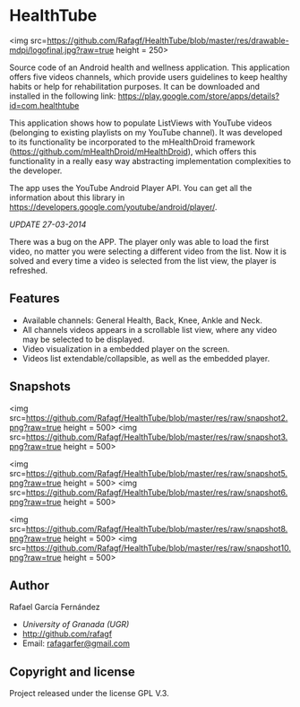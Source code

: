 HealthTube
========================

<img src=https://github.com/Rafagf/HealthTube/blob/master/res/drawable-mdpi/logofinal.jpg?raw=true height = 250>


Source code of an Android health and wellness application. This application offers five videos channels, which provide users guidelines to keep healthy habits or help for rehabilitation purposes. It can be downloaded and installed in the following link: https://play.google.com/store/apps/details?id=com.healthtube

This application shows how to populate ListViews with YouTube videos (belonging to existing playlists on my YouTube channel). It was developed to its functionality be incorporated to the mHealthDroid framework (https://github.com/mHealthDroid/mHealthDroid), which offers this functionality in a really easy way abstracting implementation complexities to the developer. 

The app uses the YouTube Android Player API. You can get all the information about this library in https://developers.google.com/youtube/android/player/.


_UPDATE 27-03-2014_

There was a bug on the APP. The player only was able to load the first video, no matter you were selecting a different video from the list. Now it is solved and every time a video is selected from the list view, the player is refreshed.

## Features

- Available channels: General Health, Back, Knee, Ankle and Neck.
- All channels videos appears in a scrollable list view, where any video may be selected to be displayed.
- Video visualization in a embedded player on the screen.
- Videos list extendable/collapsible, as well as the embedded player.

## Snapshots

<img src=https://github.com/Rafagf/HealthTube/blob/master/res/raw/snapshot2.png?raw=true height = 500>
<img src=https://github.com/Rafagf/HealthTube/blob/master/res/raw/snapshot3.png?raw=true height = 500>

<img src=https://github.com/Rafagf/HealthTube/blob/master/res/raw/snapshot5.png?raw=true height = 500>
<img src=https://github.com/Rafagf/HealthTube/blob/master/res/raw/snapshot6.png?raw=true height = 500>

<img src=https://github.com/Rafagf/HealthTube/blob/master/res/raw/snapshot8.png?raw=true height = 500>
<img src=https://github.com/Rafagf/HealthTube/blob/master/res/raw/snapshot10.png?raw=true height = 500>

## Author

Rafael García Fernández

* _University of Granada (UGR)_
* http://github.com/rafagf
* Email: rafagarfer@gmail.com

## Copyright and license

Project released under the license GPL V.3.

